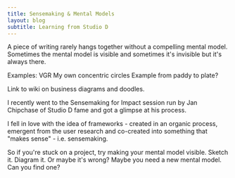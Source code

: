 ```yaml
---
title: Sensemaking & Mental Models
layout: blog
subtitle: Learning from Studio D
---
```


A piece of writing rarely hangs together without a compelling mental model. Sometimes the mental model is visible and sometimes it's invisible but it's always there.

Examples:
VGR
My own concentric circles
Example from paddy to plate?

Link to wiki on business diagrams and doodles.

I recently went to the Sensemaking for Impact session run by Jan Chipchase of Studio D fame and got a glimpse at his process.

I fell in love with the idea of frameworks - created in an organic process, emergent from the user research and co-created into something that "makes sense" - i.e. sensemaking.

So if you're stuck on a project, try making your mental model visible. Sketch it. Diagram it. Or maybe it's wrong? Maybe you need a new mental model. Can you find one?

